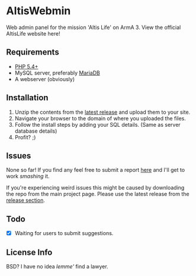 AltisWebmin
===========

Web admin panel for the mission 'Altis Life' on ArmA 3. View the official AltisLife website here!

Requirements
------------
* [PHP 5.4+](http://php.net/downloads.php)
* MySQL server, preferably [MariaDB](https://downloads.mariadb.org)
* A webserver (obviously)

Installation
------------
1. Unzip the contents from the [latest release](https://github.com/Jarrrk/AltisWebmin/releases) and upload them to your site. 
2. Navigate your browser to the domain of where you uploaded the files.
3. Follow the install steps by adding your SQL details. (Same as server database details)
4. Profit? ;)

Issues
------
None so far! If you find any feel free to submit a report [here](https://github.com/Jarrrk/AltisWebmin/issues) and I'll get to work *smashing* it.

If you're experiencing weird issues this might be caused by downloading the repo from the main project page. Please use the latest release from the [release section](https://github.com/Jarrrk/AltisWebmin/releases).

Todo
----
- [x] Waiting for users to submit suggestions.

License Info
------------
BSD? I have no idea *lemme'* find a lawyer.
